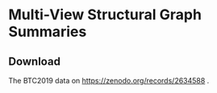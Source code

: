 # Multi-View Structural Graph Summaries
## Download
The BTC2019 data on https://zenodo.org/records/2634588 .

